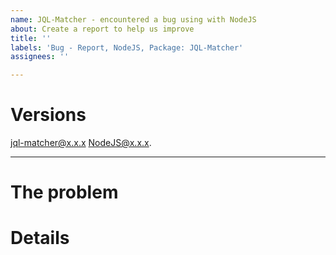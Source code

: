 ```yaml
---
name: JQL-Matcher - encountered a bug using with NodeJS
about: Create a report to help us improve
title: ''
labels: 'Bug - Report, NodeJS, Package: JQL-Matcher'
assignees: ''

---
```


# Versions
<!-- Provide versions where you encountered this bug -->
jql-matcher@x.x.x
NodeJS@x.x.x.

---

# The problem

<!--
Provide concise and precise details about the main problem itself, this should be an overview like:

$operator does not work as described in the docs.
-->

# Details

<!--
What result do you want/expect to get?
Provide sample code, sample query, and sample data set to work with.
-->
